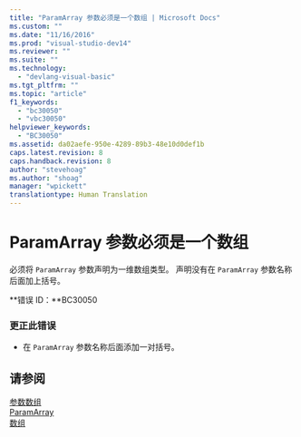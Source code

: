 ```yaml
---
title: "ParamArray 参数必须是一个数组 | Microsoft Docs"
ms.custom: ""
ms.date: "11/16/2016"
ms.prod: "visual-studio-dev14"
ms.reviewer: ""
ms.suite: ""
ms.technology: 
  - "devlang-visual-basic"
ms.tgt_pltfrm: ""
ms.topic: "article"
f1_keywords: 
  - "bc30050"
  - "vbc30050"
helpviewer_keywords: 
  - "BC30050"
ms.assetid: da02aefe-950e-4289-89b3-48e10d0def1b
caps.latest.revision: 8
caps.handback.revision: 8
author: "stevehoag"
ms.author: "shoag"
manager: "wpickett"
translationtype: Human Translation
---
```

# ParamArray 参数必须是一个数组
必须将 `ParamArray` 参数声明为一维数组类型。 声明没有在 `ParamArray` 参数名称后面加上括号。  
  
 **错误 ID：**BC30050  
  
### 更正此错误  
  
-   在 `ParamArray` 参数名称后面添加一对括号。  
  
## 请参阅  
 [参数数组](../../visual-basic/programming-guide/language-features/procedures/parameter-arrays.md)   
 [ParamArray](../../visual-basic/language-reference/modifiers/paramarray.md)   
 [数组](../../visual-basic/programming-guide/language-features/arrays/index.md)